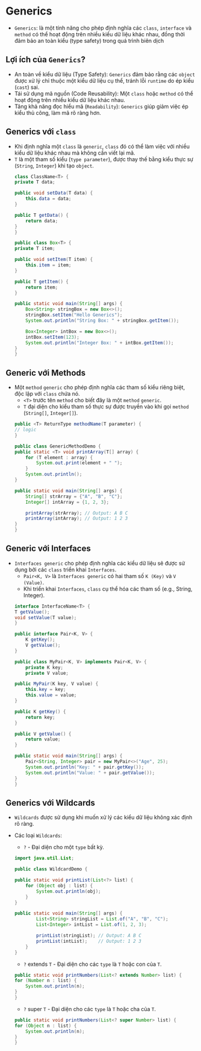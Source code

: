 # Generics
+ `Generics`: là một tính năng cho phép định nghĩa các `class`, `interface` và `method` có thể hoạt động trên nhiều kiểu dữ liệu khác nhau, đồng thời đảm bảo an toàn kiểu (type safety) trong quá trình biên dịch
## Lợi ích của `Generics`?
+ An toàn về kiểu dữ liệu (Type Safety): `Generics` đảm bảo rằng các `object` được xử lý chỉ thuộc một kiểu dữ liệu cụ thể, tránh lỗi `runtime` do ép kiểu (`cast`) sai.
+ Tái sử dụng mã nguồn (Code Reusability): Một `class` hoặc `method` có thể hoạt động trên nhiều kiểu dữ liệu khác nhau.
+ Tăng khả năng đọc hiểu mã (`Readability`): `Generics` giúp giảm việc ép kiểu thủ công, làm mã rõ ràng hơn.
## Generics với `class`
+ Khi định nghĩa một `class` là `generic`, `class` đó có thể làm việc với nhiều kiểu dữ liệu khác nhau mà không cần viết lại mã.
+ `T` là một tham số kiểu (`type parameter`), được thay thế bằng kiểu thực sự (`String`, `Integer`) khi tạo `object`.
    ```java
    class ClassName<T> {
    private T data;
 
    public void setData(T data) {
        this.data = data;
    }
 
    public T getData() {
        return data;
    }
    }
    ```
    ```java
    public class Box<T> {
    private T item;
 
    public void setItem(T item) {
        this.item = item;
    }
 
    public T getItem() {
        return item;
    }
 
    public static void main(String[] args) {
        Box<String> stringBox = new Box<>();
        stringBox.setItem("Hello Generics");
        System.out.println("String Box: " + stringBox.getItem());
 
        Box<Integer> intBox = new Box<>();
        intBox.setItem(123);
        System.out.println("Integer Box: " + intBox.getItem());
    }
    }
    ```
## Generic với Methods
+ Một `method` `generic` cho phép định nghĩa các tham số kiểu riêng biệt, độc lập với `class` chứa nó.
    + `<T>` trước tên `method` cho biết đây là một `method` `generic`.
    + `T` đại diện cho kiểu tham số thực sự được truyền vào khi gọi `method` (`String[]`, `Integer[]`).
    ```java
    public <T> ReturnType methodName(T parameter) {
    // logic
    }
    ```
    ```java
    public class GenericMethodDemo {
    public static <T> void printArray(T[] array) {
        for (T element : array) {
            System.out.print(element + " ");
        }
        System.out.println();
    }
 
    public static void main(String[] args) {
        String[] strArray = {"A", "B", "C"};
        Integer[] intArray = {1, 2, 3};
 
        printArray(strArray); // Output: A B C
        printArray(intArray); // Output: 1 2 3
    }
    }
    ```
 
## Generic với Interfaces
+ `Interfaces generic` cho phép định nghĩa các kiểu dữ liệu sẽ được sử dụng bởi các `class` triển khai `Interfaces`.
    + `Pair<K, V>` là `Interfaces generic` có hai tham số `K (Key)` và `V (Value)`.
    + Khi triển khai `Interfaces`, `class` cụ thể hóa các tham số (e.g., String, Integer).
    ```java
    interface InterfaceName<T> {
    T getValue();
    void setValue(T value);
    }
    ```
    ```java
    public interface Pair<K, V> {
        K getKey();
        V getValue();
    }
 
    public class MyPair<K, V> implements Pair<K, V> {
        private K key;
        private V value;
 
    public MyPair(K key, V value) {
        this.key = key;
        this.value = value;
    }
 
    public K getKey() {
        return key;
    }
 
    public V getValue() {
        return value;
    }
 
    public static void main(String[] args) {
        Pair<String, Integer> pair = new MyPair<>("Age", 25);
        System.out.println("Key: " + pair.getKey());
        System.out.println("Value: " + pair.getValue());
    }
    }
    ```
 
## Generics với Wildcards
+ `Wildcards` được sử dụng khi muốn xử lý các kiểu dữ liệu không xác định rõ ràng.
+ Các loại `Wildcards`:
    + `?` - Đại diện cho một `type` bất kỳ.
 
 
    ```java
    import java.util.List;
 
    public class WildcardDemo {
   
    public static void printList(List<?> list) {
        for (Object obj : list) {
            System.out.println(obj);
        }
    }
 
    public static void main(String[] args) {
            List<String> stringList = List.of("A", "B", "C");
            List<Integer> intList = List.of(1, 2, 3);
 
            printList(stringList); // Output: A B C
            printList(intList);    // Output: 1 2 3
        }
    }
 
    ```
 
    + `?` extends `T` - Đại diện cho các `type` là `T` hoặc con của `T`.
    ```java
    public static void printNumbers(List<? extends Number> list) {
    for (Number n : list) {
        System.out.println(n);
    }
    }
    ```
       
    + `?` super `T` - Đại diện cho các `type` là `T` hoặc cha của `T`.
    ```java
    public static void printNumbers(List<? super Number> list) {
    for (Object n : list) {
        System.out.println(n);
    }
    }
    ```